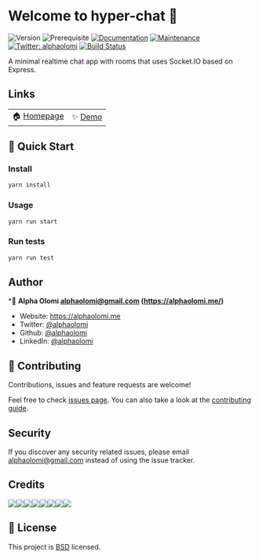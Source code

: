 # Welcome to hyper-chat 👋 
![Version](https://img.shields.io/badge/version-2.0.0-blue.svg?cacheSeconds=2592000)
![Prerequisite](https://img.shields.io/badge/node-10.x-blue.svg)
[![Documentation](https://img.shields.io/badge/documentation-yes-brightgreen.svg)](https://github.com/alphaolomi/hyper-chat#readme)
[![Maintenance](https://img.shields.io/badge/Maintained%3F-yes-green.svg)](https://github.com/alphaolomi/hyper-chat/graphs/commit-activity)
[![Twitter: alphaolomi](https://img.shields.io/twitter/follow/alphaolomi.svg?style=social)](https://twitter.com/alphaolomi)
[![Build Status](https://travis-ci.com/alphaolomi/hyper-chat.svg?branch=master)](https://travis-ci.com/alphaolomi/hyper-chat)

A minimal realtime chat app with rooms that uses Socket.IO based on Express.

## Links

| | |
|--|--|
| 🏠 [Homepage](https://github.com/alphaolomi/hyper-chat#readme) | ✨ [Demo](https://github.com/alphaolomi/hyper-chat) |

## 🚀 Quick Start

### Install

```sh
yarn install
```

### Usage

```sh
yarn run start
```

### Run tests

```sh
yarn run test
```

## Author

*👤 **Alpha Olomi <alphaolomi@gmail.com> (https://alphaolomi.me/)**

* Website: https://alphaolomi.me
* Twitter: [@alphaolomi](https://twitter.com/alphaolomi)
* Github: [@alphaolomi](https://github.com/alphaolomi)
* LinkedIn: [@alphaolomi](https://linkedin.com/in/alphaolomi)

## 🤝 Contributing

Contributions, issues and feature requests are welcome!

Feel free to check [issues page](https://github.com/alphaolomi/hyper-chat/issues). You can also take a look at the [contributing guide](https://github.com/alphaolomi/hyper-chat/blob/master/CONTRIBUTING.md).

## Security

If you discover any security related issues, please email [alphaolomi@gmail.com](mailto:alphaolomi@gmail.com) instead of using the issue tracker.


## Credits

[![](https://sourcerer.io/fame/alphaolomi/alphaolomi/hyper-chat/images/0)](https://sourcerer.io/fame/alphaolomi/alphaolomi/hyper-chat/links/0)[![](https://sourcerer.io/fame/alphaolomi/alphaolomi/hyper-chat/images/1)](https://sourcerer.io/fame/alphaolomi/alphaolomi/hyper-chat/links/1)[![](https://sourcerer.io/fame/alphaolomi/alphaolomi/hyper-chat/images/2)](https://sourcerer.io/fame/alphaolomi/alphaolomi/hyper-chat/links/2)[![](https://sourcerer.io/fame/alphaolomi/alphaolomi/hyper-chat/images/3)](https://sourcerer.io/fame/alphaolomi/alphaolomi/hyper-chat/links/3)[![](https://sourcerer.io/fame/alphaolomi/alphaolomi/hyper-chat/images/4)](https://sourcerer.io/fame/alphaolomi/alphaolomi/hyper-chat/links/4)[![](https://sourcerer.io/fame/alphaolomi/alphaolomi/hyper-chat/images/5)](https://sourcerer.io/fame/alphaolomi/alphaolomi/hyper-chat/links/5)[![](https://sourcerer.io/fame/alphaolomi/alphaolomi/hyper-chat/images/6)](https://sourcerer.io/fame/alphaolomi/alphaolomi/hyper-chat/links/6)[![](https://sourcerer.io/fame/alphaolomi/alphaolomi/hyper-chat/images/7)](https://sourcerer.io/fame/alphaolomi/alphaolomi/hyper-chat/links/7)



## 📝 License

This project is [BSD](https://github.com/alphaolomi/hyper-chat/blob/master/LICENSE) licensed.
